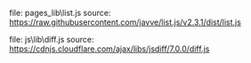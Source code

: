 file: pages\_lib\list.js
source: https://raw.githubusercontent.com/javve/list.js/v2.3.1/dist/list.js

file: js\lib\diff.js
source: https://cdnjs.cloudflare.com/ajax/libs/jsdiff/7.0.0/diff.js